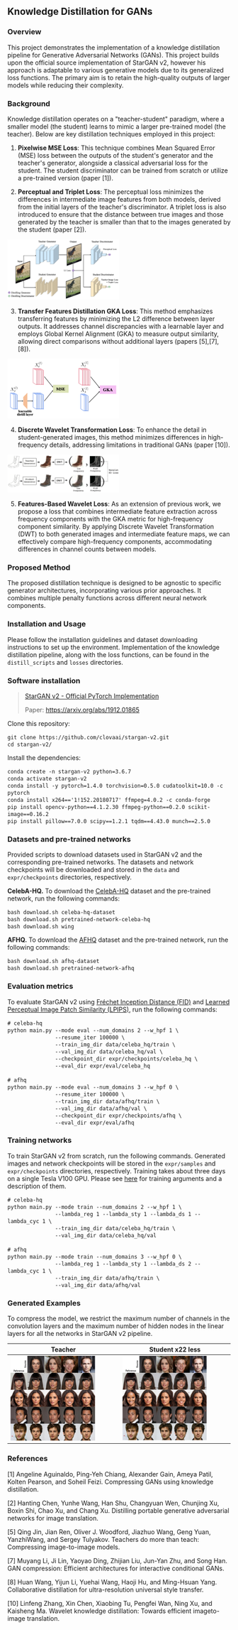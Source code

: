 ## Knowledge Distillation for GANs

### Overview

This project demonstrates the implementation of a knowledge distillation pipeline for Generative Adversarial Networks (GANs). This project builds upon the official source implementation of StarGAN v2, however his approach is adaptable to various generative models due to its generalized loss functions. The primary aim is to retain the high-quality outputs of larger models while reducing their complexity.

### Background
Knowledge distillation operates on a "teacher-student" paradigm, where a smaller model (the student) learns to mimic a larger pre-trained model (the teacher). Below are key distillation techniques employed in this project:

1. **Pixelwise MSE Loss**: This technique combines Mean Squared Error (MSE) loss between the outputs of the student's generator and the teacher's generator, alongside a classical adversarial loss for the student. The student discriminator can be trained from scratch or utilize a pre-trained version (paper [1]).

2. **Perceptual and Triplet Loss**: The perceptual loss minimizes the differences in intermediate image features from both models, derived from the initial layers of the teacher's discriminator. A triplet loss is also introduced to ensure that the distance between true images and those generated by the teacher is smaller than that to the images generated by the student (paper [2]).
<img src="images/distill_scheme.png" width=50%>

3. **Transfer Features Distillation GKA Loss**: This method emphasizes transferring features by minimizing the L2 difference between layer outputs. It addresses channel discrepancies with a learnable layer and employs Global Kernel Alignment (GKA) to measure output similarity, allowing direct comparisons without additional layers (papers [5],[7],[8]). 
<img src="images/gka_loss.png" width=50%>

4. **Discrete Wavelet Transformation Loss**: To enhance the detail in student-generated images, this method minimizes differences in high-frequency details, addressing limitations in traditional GANs (paper [10]).
<img src="images/wkd_distill_scheme.png" width=50%>

5. **Features-Based Wavelet Loss**: As an extension of previous work, we propose a loss that combines intermediate feature extraction across frequency components with the GKA metric for high-frequency component similarity. By applying Discrete Wavelet Transformation (DWT) to both generated images and intermediate feature maps, we can effectively compare high-frequency components, accommodating differences in channel counts between models.

### Proposed Method

The proposed distillation technique is designed to be agnostic to specific generator architectures, incorporating various prior approaches. It combines multiple penalty functions across different neural network components.


### Installation and Usage

Please follow the installation guidelines and dataset downloading instructions to set up the environment. Implementation of the knowledge distillation pipeline, along with the loss functions, can be found in the `distill_scripts` and `losses` directories.

### Software installation

> [StarGAN v2 - Official PyTorch Implementation](https://github.com/clovaai/stargan-v2)
> 
> Paper: https://arxiv.org/abs/1912.01865<br>

Clone this repository:

```
git clone https://github.com/clovaai/stargan-v2.git
cd stargan-v2/
```

Install the dependencies:
```
conda create -n stargan-v2 python=3.6.7
conda activate stargan-v2
conda install -y pytorch=1.4.0 torchvision=0.5.0 cudatoolkit=10.0 -c pytorch
conda install x264=='1!152.20180717' ffmpeg=4.0.2 -c conda-forge
pip install opencv-python==4.1.2.30 ffmpeg-python==0.2.0 scikit-image==0.16.2
pip install pillow==7.0.0 scipy==1.2.1 tqdm==4.43.0 munch==2.5.0
```

### Datasets and pre-trained networks
Provided scripts to download datasets used in StarGAN v2 and the corresponding pre-trained networks. The datasets and network checkpoints will be downloaded and stored in the `data` and `expr/checkpoints` directories, respectively.

<b>CelebA-HQ.</b> To download the [CelebA-HQ](https://drive.google.com/drive/folders/0B4qLcYyJmiz0TXY1NG02bzZVRGs) dataset and the pre-trained network, run the following commands:
```
bash download.sh celeba-hq-dataset
bash download.sh pretrained-network-celeba-hq
bash download.sh wing
```
<b>AFHQ.</b> To download the [AFHQ](https://github.com/clovaai/stargan-v2/blob/master/README.md#animal-faces-hq-dataset-afhq) dataset and the pre-trained network, run the following commands:
```
bash download.sh afhq-dataset
bash download.sh pretrained-network-afhq
```

### Evaluation metrics
To evaluate StarGAN v2 using [Fr&eacute;chet Inception Distance (FID)](https://arxiv.org/abs/1706.08500) and [Learned Perceptual Image Patch Similarity (LPIPS)](https://arxiv.org/abs/1801.03924), run the following commands:

```
# celeba-hq
python main.py --mode eval --num_domains 2 --w_hpf 1 \
               --resume_iter 100000 \
               --train_img_dir data/celeba_hq/train \
               --val_img_dir data/celeba_hq/val \
               --checkpoint_dir expr/checkpoints/celeba_hq \
               --eval_dir expr/eval/celeba_hq

# afhq
python main.py --mode eval --num_domains 3 --w_hpf 0 \
               --resume_iter 100000 \
               --train_img_dir data/afhq/train \
               --val_img_dir data/afhq/val \
               --checkpoint_dir expr/checkpoints/afhq \
               --eval_dir expr/eval/afhq
```

### Training networks
To train StarGAN v2 from scratch, run the following commands. Generated images and network checkpoints will be stored in the `expr/samples` and `expr/checkpoints` directories, respectively. Training takes about three days on a single Tesla V100 GPU. Please see [here](https://github.com/clovaai/stargan-v2/blob/master/main.py#L86-L179) for training arguments and a description of them. 

```
# celeba-hq
python main.py --mode train --num_domains 2 --w_hpf 1 \
               --lambda_reg 1 --lambda_sty 1 --lambda_ds 1 --lambda_cyc 1 \
               --train_img_dir data/celeba_hq/train \
               --val_img_dir data/celeba_hq/val

# afhq
python main.py --mode train --num_domains 3 --w_hpf 0 \
               --lambda_reg 1 --lambda_sty 1 --lambda_ds 2 --lambda_cyc 1 \
               --train_img_dir data/afhq/train \
               --val_img_dir data/afhq/val
```

### Generated Examples
To compress the model, we restrict the maximum number of channels in the convolution layers and the maximum number of hidden nodes in the linear layers for all the networks in StarGAN v2 pipeline.

| Teacher                                                              | Student x22 less                                                                 | 
|----------------------------------------------------------------------|----------------------------------------------------------------------------------|
| <img src="images/celeba_hq_512_new.drawio_compressed.jpg" width=80%> | <img src="images/tiny_celeba_hq_128_my_distill.drawio_compressed.jpg" width=80%> |  

### References

[1] Angeline Aguinaldo, Ping-Yeh Chiang, Alexander Gain, Ameya Patil,
Kolten Pearson, and Soheil Feizi. Compressing GANs using knowledge
distillation.

[2] Hanting Chen, Yunhe Wang, Han Shu, Changyuan Wen, Chunjing Xu,
Boxin Shi, Chao Xu, and Chang Xu. Distilling portable generative
adversarial networks for image translation.

[5] Qing Jin, Jian Ren, Oliver J. Woodford, Jiazhuo Wang, Geng Yuan,
YanzhiWang, and Sergey Tulyakov. Teachers do more than teach: Compressing
image-to-image models.

[7] Muyang Li, Ji Lin, Yaoyao Ding, Zhijian Liu, Jun-Yan Zhu, and Song
Han. GAN compression: Efficient architectures for interactive conditional
GANs.

[8] Huan Wang, Yijun Li, Yuehai Wang, Haoji Hu, and Ming-Hsuan Yang.
Collaborative distillation for ultra-resolution universal style transfer.

[10] Linfeng Zhang, Xin Chen, Xiaobing Tu, Pengfei Wan, Ning Xu, and
Kaisheng Ma. Wavelet knowledge distillation: Towards efficient imageto-
image translation.